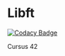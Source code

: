 # Libft

[![Codacy Badge](https://api.codacy.com/project/badge/Grade/ba132175b3144de2ad28f5ee6d872fd9)](https://app.codacy.com/manual/eelaazmi/Libft_42_cursus?utm_source=github.com&utm_medium=referral&utm_content=Alcheemiist/Libft_42_cursus&utm_campaign=Badge_Grade_Settings)

Cursus 42

